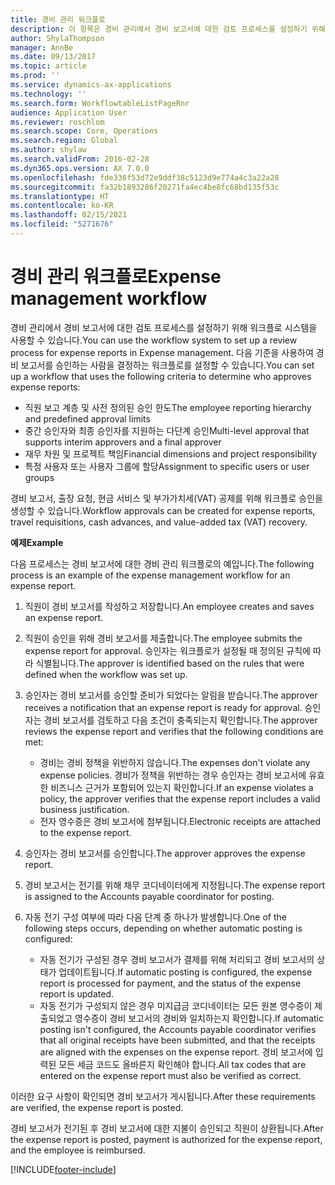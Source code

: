 ```yaml
---
title: 경비 관리 워크플로
description: 이 항목은 경비 관리에서 경비 보고서에 대한 검토 프로세스를 설정하기 위해 Microsoft Dynamics 365 Finance에서 워크플로 시스템을 사용하는 방법을 설명합니다.
author: ShylaThompson
manager: AnnBe
ms.date: 09/13/2017
ms.topic: article
ms.prod: ''
ms.service: dynamics-ax-applications
ms.technology: ''
ms.search.form: WorkflowtableListPageRnr
audience: Application User
ms.reviewer: roschlom
ms.search.scope: Core, Operations
ms.search.region: Global
ms.author: shylaw
ms.search.validFrom: 2016-02-28
ms.dyn365.ops.version: AX 7.0.0
ms.openlocfilehash: fde336f53d72e9ddf38c5123d9e774a4c3a22a28
ms.sourcegitcommit: fa32b1893286f20271fa4ec4be8fc68bd135f53c
ms.translationtype: HT
ms.contentlocale: ko-KR
ms.lasthandoff: 02/15/2021
ms.locfileid: "5271676"
---
```

# <a name="expense-management-workflow"></a><span data-ttu-id="0b515-103">경비 관리 워크플로</span><span class="sxs-lookup"><span data-stu-id="0b515-103">Expense management workflow</span></span>

<span data-ttu-id="0b515-104">경비 관리에서 경비 보고서에 대한 검토 프로세스를 설정하기 위해 워크플로 시스템을 사용할 수 있습니다.</span><span class="sxs-lookup"><span data-stu-id="0b515-104">You can use the workflow system to set up a review process for expense reports in Expense management.</span></span> <span data-ttu-id="0b515-105">다음 기준을 사용하여 경비 보고서를 승인하는 사람을 결정하는 워크플로를 설정할 수 있습니다.</span><span class="sxs-lookup"><span data-stu-id="0b515-105">You can set up a workflow that uses the following criteria to determine who approves expense reports:</span></span>

- <span data-ttu-id="0b515-106">직원 보고 계층 및 사전 정의된 승인 한도</span><span class="sxs-lookup"><span data-stu-id="0b515-106">The employee reporting hierarchy and predefined approval limits</span></span>
- <span data-ttu-id="0b515-107">중간 승인자와 최종 승인자를 지원하는 다단계 승인</span><span class="sxs-lookup"><span data-stu-id="0b515-107">Multi-level approval that supports interim approvers and a final approver</span></span>
- <span data-ttu-id="0b515-108">재무 차원 및 프로젝트 책임</span><span class="sxs-lookup"><span data-stu-id="0b515-108">Financial dimensions and project responsibility</span></span>
- <span data-ttu-id="0b515-109">특정 사용자 또는 사용자 그룹에 할당</span><span class="sxs-lookup"><span data-stu-id="0b515-109">Assignment to specific users or user groups</span></span>

<span data-ttu-id="0b515-110">경비 보고서, 출장 요청, 현금 서비스 및 부가가치세(VAT) 공제를 위해 워크플로 승인을 생성할 수 있습니다.</span><span class="sxs-lookup"><span data-stu-id="0b515-110">Workflow approvals can be created for expense reports, travel requisitions, cash advances, and value-added tax (VAT) recovery.</span></span>

<span data-ttu-id="0b515-111">**예제**</span><span class="sxs-lookup"><span data-stu-id="0b515-111">**Example**</span></span>

<span data-ttu-id="0b515-112">다음 프로세스는 경비 보고서에 대한 경비 관리 워크플로의 예입니다.</span><span class="sxs-lookup"><span data-stu-id="0b515-112">The following process is an example of the expense management workflow for an expense report.</span></span>

1. <span data-ttu-id="0b515-113">직원이 경비 보고서를 작성하고 저장합니다.</span><span class="sxs-lookup"><span data-stu-id="0b515-113">An employee creates and saves an expense report.</span></span>
2. <span data-ttu-id="0b515-114">직원이 승인을 위해 경비 보고서를 제출합니다.</span><span class="sxs-lookup"><span data-stu-id="0b515-114">The employee submits the expense report for approval.</span></span> <span data-ttu-id="0b515-115">승인자는 워크플로가 설정될 때 정의된 규칙에 따라 식별됩니다.</span><span class="sxs-lookup"><span data-stu-id="0b515-115">The approver is identified based on the rules that were defined when the workflow was set up.</span></span>
3. <span data-ttu-id="0b515-116">승인자는 경비 보고서를 승인할 준비가 되었다는 알림을 받습니다.</span><span class="sxs-lookup"><span data-stu-id="0b515-116">The approver receives a notification that an expense report is ready for approval.</span></span> <span data-ttu-id="0b515-117">승인자는 경비 보고서를 검토하고 다음 조건이 충족되는지 확인합니다.</span><span class="sxs-lookup"><span data-stu-id="0b515-117">The approver reviews the expense report and verifies that the following conditions are met:</span></span>

    - <span data-ttu-id="0b515-118">경비는 경비 정책을 위반하지 않습니다.</span><span class="sxs-lookup"><span data-stu-id="0b515-118">The expenses don't violate any expense policies.</span></span> <span data-ttu-id="0b515-119">경비가 정책을 위반하는 경우 승인자는 경비 보고서에 유효한 비즈니스 근거가 포함되어 있는지 확인합니다.</span><span class="sxs-lookup"><span data-stu-id="0b515-119">If an expense violates a policy, the approver verifies that the expense report includes a valid business justification.</span></span>
    - <span data-ttu-id="0b515-120">전자 영수증은 경비 보고서에 첨부됩니다.</span><span class="sxs-lookup"><span data-stu-id="0b515-120">Electronic receipts are attached to the expense report.</span></span>

4. <span data-ttu-id="0b515-121">승인자는 경비 보고서를 승인합니다.</span><span class="sxs-lookup"><span data-stu-id="0b515-121">The approver approves the expense report.</span></span>
5. <span data-ttu-id="0b515-122">경비 보고서는 전기를 위해 채무 코디네이터에게 지정됩니다.</span><span class="sxs-lookup"><span data-stu-id="0b515-122">The expense report is assigned to the Accounts payable coordinator for posting.</span></span>
6. <span data-ttu-id="0b515-123">자동 전기 구성 여부에 따라 다음 단계 중 하나가 발생합니다.</span><span class="sxs-lookup"><span data-stu-id="0b515-123">One of the following steps occurs, depending on whether automatic posting is configured:</span></span>

    - <span data-ttu-id="0b515-124">자동 전기가 구성된 경우 경비 보고서가 결제를 위해 처리되고 경비 보고서의 상태가 업데이트됩니다.</span><span class="sxs-lookup"><span data-stu-id="0b515-124">If automatic posting is configured, the expense report is processed for payment, and the status of the expense report is updated.</span></span>
    - <span data-ttu-id="0b515-125">자동 전기가 구성되지 않은 경우 미지급금 코디네이터는 모든 원본 영수증이 제출되었고 영수증이 경비 보고서의 경비와 일치하는지 확인합니다.</span><span class="sxs-lookup"><span data-stu-id="0b515-125">If automatic posting isn't configured, the Accounts payable coordinator verifies that all original receipts have been submitted, and that the receipts are aligned with the expenses on the expense report.</span></span> <span data-ttu-id="0b515-126">경비 보고서에 입력된 모든 세금 코드도 올바른지 확인해야 합니다.</span><span class="sxs-lookup"><span data-stu-id="0b515-126">All tax codes that are entered on the expense report must also be verified as correct.</span></span>

<span data-ttu-id="0b515-127">이러한 요구 사항이 확인되면 경비 보고서가 게시됩니다.</span><span class="sxs-lookup"><span data-stu-id="0b515-127">After these requirements are verified, the expense report is posted.</span></span>

<span data-ttu-id="0b515-128">경비 보고서가 전기된 후 경비 보고서에 대한 지불이 승인되고 직원이 상환됩니다.</span><span class="sxs-lookup"><span data-stu-id="0b515-128">After the expense report is posted, payment is authorized for the expense report, and the employee is reimbursed.</span></span>


[!INCLUDE[footer-include](../includes/footer-banner.md)]